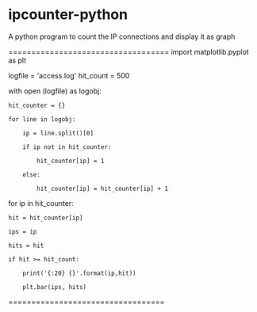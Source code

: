 # ipcounter-python
A python program to count the IP connections and display it as graph

===================================
import matplotlib.pyplot as plt

logfile = 'access.log'
hit_count = 500

with open (logfile) as logobj:

    hit_counter = {}

    for line in logobj:

        ip = line.split()[0]

        if ip not in hit_counter:

            hit_counter[ip] = 1

        else:

            hit_counter[ip] = hit_counter[ip] + 1


for ip in hit_counter:

    hit = hit_counter[ip]

    ips = ip

    hits = hit

    if hit >= hit_count:

        print('{:20} {}'.format(ip,hit))

        plt.bar(ips, hits)
==================================
